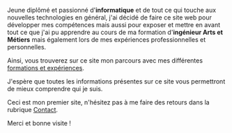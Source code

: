 Jeune diplômé et passionné d'**informatique** et de tout ce qui touche aux nouvelles technologies en général, j'ai décidé de faire ce site web pour développer mes compétences mais aussi pour exposer et mettre en avant tout ce que j'ai pu apprendre au cours de ma formation d'**ingénieur Arts et Métiers** mais également lors de mes expériences professionnelles et personnelles.

Ainsi, vous trouverez sur ce site mon parcours avec mes différentes [formations et expériences](/experiences).

J'espère que toutes les informations présentes sur ce site vous permettront de mieux comprendre qui je suis.

Ceci est mon premier site, n'hésitez pas à me faire des retours dans la rubrique [Contact](/contact).

Merci et bonne visite !
